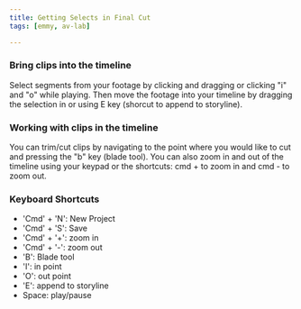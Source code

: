 ```yaml
---
title: Getting Selects in Final Cut
tags: [emmy, av-lab]

---
```


### Bring clips into the timeline
Select segments from your footage by clicking and dragging or clicking "i" and "o" while playing. Then move the footage into your timeline by dragging the selection in or using E key (shorcut to append to storyline).


### Working with clips in the timeline

You can trim/cut clips by navigating to the point where you would like to cut and pressing the "b" key (blade tool). You can also zoom in and out of the timeline using your keypad or the shortcuts: cmd + to zoom in and cmd - to zoom out.


### Keyboard Shortcuts
* 'Cmd' + 'N': New Project
* 'Cmd' + 'S': Save
* 'Cmd' + '+': zoom in
* 'Cmd' + '-': zoom out
* 'B': Blade tool
* 'I': in point
* 'O': out point
* 'E': append to storyline
* Space: play/pause
